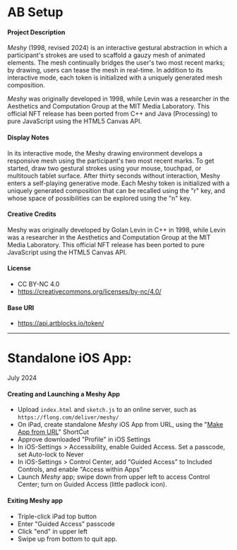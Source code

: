 # AB Setup 

#### Project Description

*Meshy* (1998, revised 2024) is an interactive gestural abstraction in which a participant's strokes are used to scaffold a gauzy mesh of animated elements. The mesh continually bridges the user's two most recent marks; by drawing, users can tease the mesh in real-time. In addition to its interactive mode, each token is initialized with a uniquely generated mesh composition. 

*Meshy* was originally developed in 1998, while Levin was a researcher in the Aesthetics and Computation Group at the MIT Media Laboratory. This official NFT release has been ported from C++ and Java (Processing) to pure JavaScript using the HTML5 Canvas API.

#### Display Notes

In its interactive mode, the Meshy drawing environment develops a responsive mesh using the participant's two most recent marks. To get started, draw two gestural strokes using your mouse, touchpad, or multitouch tablet surface. After thirty seconds without interaction, Meshy enters a self-playing generative mode. Each Meshy token is initialized with a uniquely generated composition that can be recalled using the "r" key, and whose space of possibilities can be explored using the "n" key.

#### Creative Credits

Meshy was originally developed by Golan Levin in C++ in 1998, while Levin was a researcher in the Aesthetics and Computation Group at the MIT Media Laboratory. This official NFT release has been ported to pure JavaScript using the HTML5 Canvas API.

#### License

* CC BY-NC 4.0
* https://creativecommons.org/licenses/by-nc/4.0/

#### Base URI

* https://api.artblocks.io/token/

---


# Standalone iOS App: 

July 2024

#### Creating and Launching a Meshy App

* Upload `index.html` and `sketch.js` to an online server, such as `https://flong.com/deliver/meshy/`
* On iPad, create standalone *Meshy* iOS App from URL, using the "[Make App from URL](https://www.icloud.com/shortcuts/d18b423ea42d47fbb82a03d07156c747)" ShortCut
* Approve downloaded "Profile" in iOS Settings
* In iOS-Settings > Accessibility, enable Guided Access. Set a passcode, set Auto-lock to Never
* In iOS-Settings > Control Center, add "Guided Access" to Included Controls, and enable "Access within Apps"
* Launch *Meshy* app; swipe down from upper left to access Control Center; turn on Guided Access (little padlock icon).

#### Exiting Meshy app

* Triple-click iPad top button
* Enter "Guided Access" passcode
* Click "end" in upper left
* Swipe up from bottom to quit app. 
